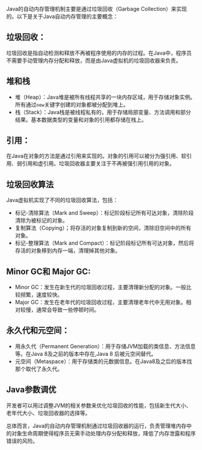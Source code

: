 Java的自动内存管理机制主要是通过垃圾回收（Garbage Collection）来实现的。以下是关于Java自动内存管理的主要概念：
## 垃圾回收：
垃圾回收是指自动检测和释放不再被程序使用的内存的过程。在Java中，程序员不需要手动管理内存分配和释放，而是由Java虚拟机的垃圾回收器来负责。
## 堆和栈
- 堆（Heap）：Java堆是被所有线程共享的一块内存区域，用于存储对象实例。所有通过`new`关键字创建的对象都被分配到堆上。
- 栈（Stack）：Java栈是被线程私有的，用于存储局部变量、方法调用和部分结果。基本数据类型的变量和对象的引用都存储在栈上。
## 引用：
在Java在对象的方法是通过引用来实现的。对象的引用可以被分为强引用、软引用、弱引用和虚引用。垃圾回收器主要关注于不再被强引用引用的对象。
## 垃圾回收算法
Java虚拟机实现了不同的垃圾回收算法，包括：
- 标记-清除算法（Mark and Sweep）：标记阶段标记所有可达对象，清除阶段清除为被标记的对象。
- 复制算法（Copying）；将存活的对象复制到新的空间，清除旧空间中的所有对象。
- 标记-整理算法（Mark and Compact）：标记阶段标记所有可达对象，然后将存活的对象移到内存一端，清理掉其他对象。
## Minor GC和 Major GC:
- Minor GC：发生在新生代的垃圾回收过程，主要清理新分配的对象。一般比较频繁，速度较快。
- Major GC：发生在老年代的垃圾回收过程，主要清理老年代中无用对象。相对较慢，通常会导致一些停顿时间。
## 永久代和元空间：
- 用永久代（Permanent Generation）：用于存储JVM加载的类信息、方法信息等。在Java 8及之前的版本中存在,Java 8 后被元空间替代。
- 元空间（Metaspace）：用于存储类的元数据信息。在Java8及之后的版本找那个取代了永久代。
## Java参数调优
开发者可以用过调整JVM的相关参数来优化垃圾回收的性能，包括新生代大小、老年代大小、垃圾回收器的选择等。

总体而言，Java的自动内存管理机制通过垃圾回收器的运行，负责管理堆内存中的对象生命周期使得程序员无需手动处理内存分配和释放，降低了内存泄露和程序错误的风险。